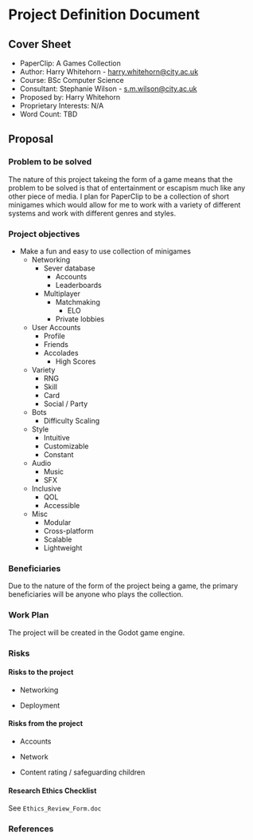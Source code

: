 # Project Definition Document

## Cover Sheet

- PaperClip: A Games Collection
- Author: Harry Whitehorn - <harry.whitehorn@city.ac.uk>
- Course: BSc Computer Science
- Consultant: Stephanie Wilson - <s.m.wilson@city.ac.uk>
- Proposed by: Harry Whitehorn
- Proprietary Interests: N/A
- Word Count: TBD

## Proposal

### Problem to be solved

The nature of this project takeing the form of a game means that the problem to be solved is that of entertainment or escapism much like any other piece of media. I plan for PaperClip to be a collection of short minigames which would allow for me to work with a variety of different systems and work with different genres and styles.

### Project objectives

- Make a fun and easy to use collection of minigames
    - Networking
        - Sever database
            - Accounts
            - Leaderboards
        - Multiplayer
            - Matchmaking
                - ELO
            - Private lobbies
    - User Accounts
        - Profile
        - Friends
        - Accolades
            - High Scores
    - Variety
        - RNG
        - Skill
        - Card
        - Social / Party
    - Bots
        - Difficulty Scaling
    - Style
        - Intuitive
        - Customizable
        - Constant
    - Audio
        - Music
        - SFX
    - Inclusive
        - QOL
        - Accessible
    - Misc
        - Modular
        - Cross-platform
        - Scalable
        - Lightweight

### Beneficiaries

Due to the nature of the form of the project being a game, the primary beneficiaries will be anyone who plays the collection.

### Work Plan

The project will be created in the Godot game engine.

### Risks

#### Risks to the project

- Networking

- Deployment

#### Risks from the project

- Accounts

- Network

- Content rating / safeguarding children

#### Research Ethics Checklist

See `Ethics_Review_Form.doc`

### References
